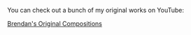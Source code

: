 You can check out a bunch of my original works on YouTube:

[Brendan's Original Compositions](https://www.youtube.com/playlist?list=PL55FCE5E4CBD795AB)
